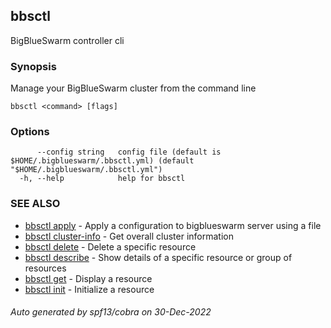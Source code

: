 ## bbsctl

BigBlueSwarm controller cli

### Synopsis

Manage your BigBlueSwarm cluster from the command line

```
bbsctl <command> [flags]
```

### Options

```
      --config string   config file (default is $HOME/.bigblueswarm/.bbsctl.yml) (default "$HOME/.bigblueswarm/.bbsctl.yml")
  -h, --help            help for bbsctl
```

### SEE ALSO

* [bbsctl apply](bbsctl_apply.md)	 - Apply a configuration to bigblueswarm server using a file
* [bbsctl cluster-info](bbsctl_cluster-info.md)	 - Get overall cluster information
* [bbsctl delete](bbsctl_delete.md)	 - Delete a specific resource
* [bbsctl describe](bbsctl_describe.md)	 - Show details of a specific resource or group of resources
* [bbsctl get](bbsctl_get.md)	 - Display a resource
* [bbsctl init](bbsctl_init.md)	 - Initialize a resource

###### Auto generated by spf13/cobra on 30-Dec-2022
